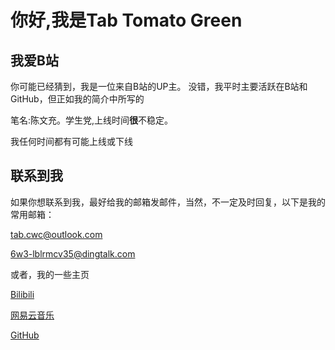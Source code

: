 # 你好,我是Tab Tomato Green

## 我爱B站
你可能已经猜到，我是一位来自B站的UP主。
没错，我平时主要活跃在B站和GitHub，但正如我的简介中所写的

笔名:陈文充。学生党,上线时间**很**不稳定。

我任何时间都有可能上线或下线

## 联系到我

如果你想联系到我，最好给我的邮箱发邮件，当然，不一定及时回复，以下是我的常用邮箱：

[tab.cwc@outlook.com](mailto:tab.cwc@outlook.com)

[6w3-lblrmcv35@dingtalk.com](mailto:6w3-lblrmcv35@dingtalk.com)

或者，我的一些主页

[Bilibili](https://space.bilibili.com/3493280864013042)

[网易云音乐](https://music.163.com/#/user/home?id=9271525483)

[GitHub](https://github.com/TabGreen)
